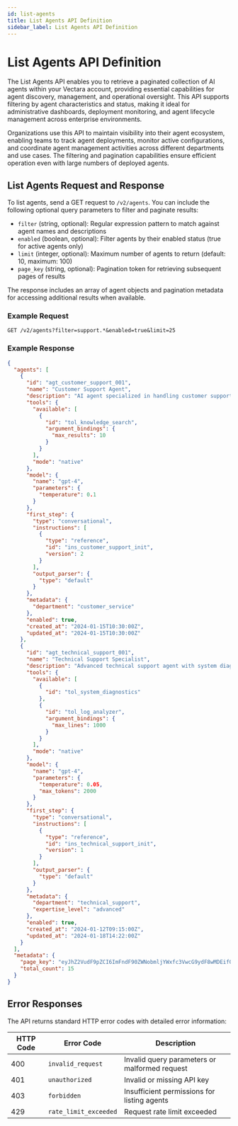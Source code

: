 ```yaml
---
id: list-agents
title: List Agents API Definition
sidebar_label: List Agents API Definition
---
```


# List Agents API Definition

The List Agents API enables you to retrieve a paginated collection of AI agents within your Vectara account, providing essential capabilities for agent discovery, management, and operational oversight. This API supports filtering by agent characteristics and status, making it ideal for administrative dashboards, deployment monitoring, and agent lifecycle management across enterprise environments.

Organizations use this API to maintain visibility into their agent ecosystem, enabling teams to track agent deployments, monitor active configurations, and coordinate agent management activities across different departments and use cases. The filtering and pagination capabilities ensure efficient operation even with large numbers of deployed agents.

## List Agents Request and Response

To list agents, send a GET request to `/v2/agents`. You can include the following optional query parameters to filter and paginate results:

- `filter` (string, optional): Regular expression pattern to match against agent names and descriptions
- `enabled` (boolean, optional): Filter agents by their enabled status (true for active agents only)
- `limit` (integer, optional): Maximum number of agents to return (default: 10, maximum: 100)
- `page_key` (string, optional): Pagination token for retrieving subsequent pages of results

The response includes an array of agent objects and pagination metadata for accessing additional results when available.

### Example Request

```
GET /v2/agents?filter=support.*&enabled=true&limit=25
```

### Example Response

```json
{
  "agents": [
    {
      "id": "agt_customer_support_001",
      "name": "Customer Support Agent",
      "description": "AI agent specialized in handling customer support inquiries",
      "tools": {
        "available": [
          {
            "id": "tol_knowledge_search",
            "argument_bindings": {
              "max_results": 10
            }
          }
        ],
        "mode": "native"
      },
      "model": {
        "name": "gpt-4",
        "parameters": {
          "temperature": 0.1
        }
      },
      "first_step": {
        "type": "conversational",
        "instructions": [
          {
            "type": "reference",
            "id": "ins_customer_support_init",
            "version": 2
          }
        ],
        "output_parser": {
          "type": "default"
        }
      },
      "metadata": {
        "department": "customer_service"
      },
      "enabled": true,
      "created_at": "2024-01-15T10:30:00Z",
      "updated_at": "2024-01-15T10:30:00Z"
    },
    {
      "id": "agt_technical_support_001", 
      "name": "Technical Support Specialist",
      "description": "Advanced technical support agent with system diagnostic capabilities",
      "tools": {
        "available": [
          {
            "id": "tol_system_diagnostics"
          },
          {
            "id": "tol_log_analyzer",
            "argument_bindings": {
              "max_lines": 1000
            }
          }
        ],
        "mode": "native"
      },
      "model": {
        "name": "gpt-4",
        "parameters": {
          "temperature": 0.05,
          "max_tokens": 2000
        }
      },
      "first_step": {
        "type": "conversational",
        "instructions": [
          {
            "type": "reference",
            "id": "ins_technical_support_init",
            "version": 1
          }
        ],
        "output_parser": {
          "type": "default"
        }
      },
      "metadata": {
        "department": "technical_support",
        "expertise_level": "advanced"
      },
      "enabled": true,
      "created_at": "2024-01-12T09:15:00Z",
      "updated_at": "2024-01-18T14:22:00Z"
    }
  ],
  "metadata": {
    "page_key": "eyJhZ2VudF9pZCI6ImFndF90ZWNobmljYWxfc3VwcG9ydF8wMDEifQ==",
    "total_count": 15
  }
}
```

## Error Responses

The API returns standard HTTP error codes with detailed error information:

| HTTP Code | Error Code | Description |
|-----------|------------|-------------|
| 400 | `invalid_request` | Invalid query parameters or malformed request |
| 401 | `unauthorized` | Invalid or missing API key |
| 403 | `forbidden` | Insufficient permissions for listing agents |
| 429 | `rate_limit_exceeded` | Request rate limit exceeded |